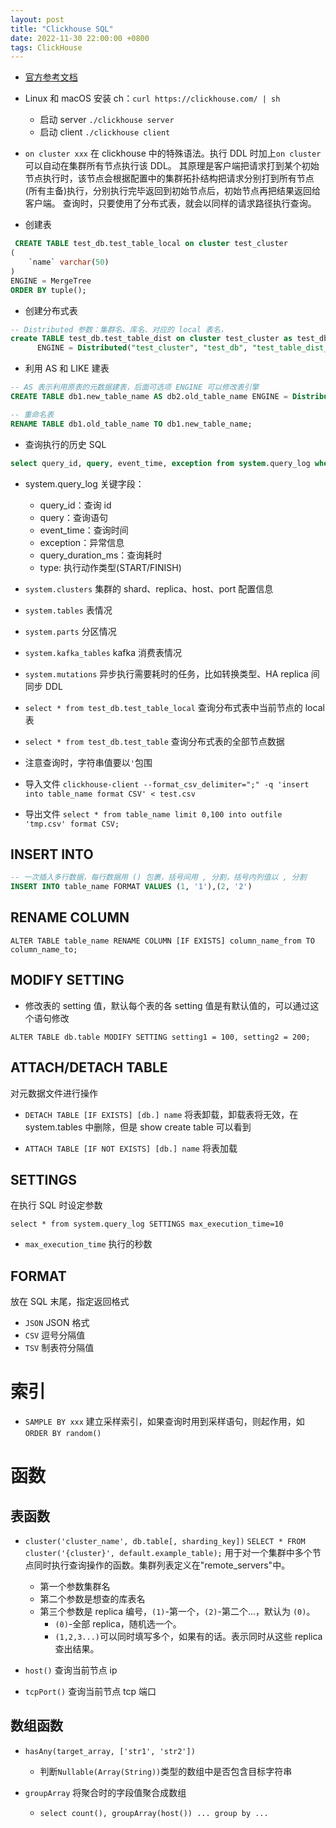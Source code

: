 ```yaml
---
layout: post
title: "Clickhouse SQL"
date: 2022-11-30 22:00:00 +0800
tags: ClickHouse
---
```


- [官方参考文档](https://clickhouse.com/docs/en/sql-reference)

- Linux 和 macOS 安装 ch：`curl https://clickhouse.com/ | sh`

  - 启动 server `./clickhouse server`
  - 启动 client `./clickhouse client`

- `on cluster xxx`
  在 clickhouse 中的特殊语法。执行 DDL 时加上`on cluster`可以自动在集群所有节点执行该 DDL。
  其原理是客户端把请求打到某个初始节点执行时，该节点会根据配置中的集群拓扑结构把请求分别打到所有节点(所有主备)执行，分别执行完毕返回到初始节点后，初始节点再把结果返回给客户端。
  查询时，只要使用了分布式表，就会以同样的请求路径执行查询。

- 创建表

```SQL
 CREATE TABLE test_db.test_table_local on cluster test_cluster
(
    `name` varchar(50)
)
ENGINE = MergeTree
ORDER BY tuple();
```

- 创建分布式表

```SQL
-- Distributed 参数：集群名、库名、对应的 local 表名，
create TABLE test_db.test_table_dist on cluster test_cluster as test_db.test_table_local
      ENGINE = Distributed("test_cluster", "test_db", "test_table_dist_local", rand());
```

- 利用 AS 和 LIKE 建表

```SQL
-- AS 表示利用原表的元数据建表，后面可选项 ENGINE 可以修改表引擎
CREATE TABLE db1.new_table_name AS db2.old_table_name ENGINE = Distributed("test_cluster", "test_db", "test_table_dist", rand());
```

```SQL
-- 重命名表
RENAME TABLE db1.old_table_name TO db1.new_table_name;
```

- 查询执行的历史 SQL

```SQL
select query_id, query, event_time, exception from system.query_log where query like '%test_table%' order by event_time desc limit 20;
```

- system.query_log 关键字段：

  - query_id：查询 id
  - query：查询语句
  - event_time：查询时间
  - exception：异常信息
  - query_duration_ms：查询耗时
  - type: 执行动作类型(START/FINISH)

- `system.clusters`
  集群的 shard、replica、host、port 配置信息

- `system.tables`
  表情况

- `system.parts`
  分区情况

- `system.kafka_tables`
  kafka 消费表情况

- `system.mutations`
  异步执行需要耗时的任务，比如转换类型、HA replica 间同步 DDL

- `select * from test_db.test_table_local`
  查询分布式表中当前节点的 local 表

- `select * from test_db.test_table`
  查询分布式表的全部节点数据

- 注意查询时，字符串值要以`'`包围

- 导入文件
  `clickhouse-client --format_csv_delimiter=";" -q 'insert into table_name format CSV' < test.csv`

- 导出文件
  `select * from table_name limit 0,100 into outfile 'tmp.csv' format CSV;`

## INSERT INTO

```SQL
-- 一次插入多行数据，每行数据用 () 包裹，括号间用 , 分割，括号内列值以 , 分割
INSERT INTO table_name FORMAT VALUES (1, '1'),(2, '2')
```

## RENAME COLUMN

`ALTER TABLE table_name RENAME COLUMN [IF EXISTS] column_name_from TO column_name_to;`

## MODIFY SETTING

- 修改表的 setting 值，默认每个表的各 setting 值是有默认值的，可以通过这个语句修改

`ALTER TABLE db.table MODIFY SETTING setting1 = 100, setting2 = 200;`

## ATTACH/DETACH TABLE

对元数据文件进行操作

- `DETACH TABLE [IF EXISTS] [db.] name`
  将表卸载，卸载表将无效，在 system.tables 中删除，但是 show create table 可以看到

- `ATTACH TABLE [IF NOT EXISTS] [db.] name`
  将表加载

## SETTINGS

在执行 SQL 时设定参数

`select * from system.query_log SETTINGS max_execution_time=10`

- `max_execution_time` 执行的秒数

## FORMAT

放在 SQL 末尾，指定返回格式

- `JSON`
  JSON 格式
- `CSV`
  逗号分隔值
- `TSV`
  制表符分隔值

# 索引

- `SAMPLE BY xxx`
  建立采样索引，如果查询时用到采样语句，则起作用，如`ORDER BY random()`

# 函数

## 表函数

- `cluster('cluster_name', db.table[, sharding_key])`
  `SELECT * FROM cluster('{cluster}', default.example_table);`
  用于对一个集群中多个节点同时执行查询操作的函数。集群列表定义在"remote_servers"中。

  - 第一个参数集群名
  - 第二个参数是想查的库表名
  - 第三个参数是 replica 编号，`(1)`-第一个，`(2)`-第二个...，默认为 `(0)`。
    - `(0)`-全部 replica，随机选一个。
    - `(1,2,3...)`可以同时填写多个，如果有的话。表示同时从这些 replica 查出结果。

- `host()`
  查询当前节点 ip
- `tcpPort()`
  查询当前节点 tcp 端口

## 数组函数

- `hasAny(target_array, ['str1', 'str2'])`

  - 判断`Nullable(Array(String))`类型的数组中是否包含目标字符串

- `groupArray` 将聚合时的字段值聚合成数组
  - `select count(), groupArray(host()) ... group by ...`
